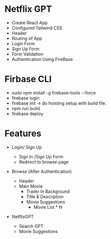 # Netflix GPT

- Create React App
- Configured Tailwind CSS
- Header
- Routing of App
- Login Form
- Sign Up Form
- Form Validation
- Authentication Using FireBase

# Firbase CLI

- sudo npm install -g firebase-tools --force
- firebase login
- firebase init -> do hoisting setup with build file.
- npm run build
- firebase deploy

# Features

- Login/ Sign Up

  - Sign In /Sign Up Form
  - Redirect to browse page

- Browse (After Authentication)
  - Header
  - Main Movie
    - Trailer In Background
    - Title & Description
    - Movie Suggestions
      - Movie List \* N
- NetflixGPT
  - Search GPT
  - Movie Suggestions
